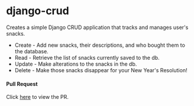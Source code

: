 # django-crud

Creates a simple Django CRUD application that tracks and manages user's snacks.

- Create - Add new snacks, their descriptions, and who bought them to the database.
- Read - Retrieve the list of snacks currently saved to the db.
- Update - Make alterations to the snacks in the db.
- Delete - Make those snacks disappear for your New Year's Resolution!

#### Pull Request

Click [here]() to view the PR.
